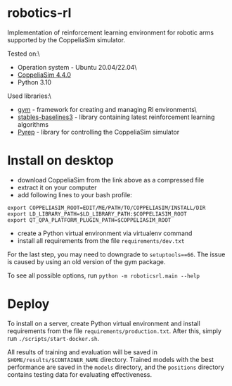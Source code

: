 
robotics-rl
==========

Implementation of reinforcement learning environment for robotic arms supported by the CoppeliaSim simulator.

Tested on:\
- Operation system - Ubuntu 20.04/22.04\
- [CoppeliaSim 4.4.0](https://www.coppeliarobotics.com/downloads)
- Python 3.10

Used libraries:\
- [gym](https://github.com/openai/gym) - framework for creating and managing Rl environments\
- [stables-baselines3](https://github.com/DLR-RM/stable-baselines3) - library containing latest reinforcement learning algorithms
- [Pyrep](https://github.com/stepjam/PyRep) - library for controlling the CoppeliaSim simulator


Install on desktop
================

- download CoppeliaSim from the link above as a compressed file
- extract it on your computer
- add following lines to your bash profile:
```
export COPPELIASIM_ROOT=EDIT/ME/PATH/TO/COPPELIASIM/INSTALL/DIR
export LD_LIBRARY_PATH=$LD_LIBRARY_PATH:$COPPELIASIM_ROOT
export QT_QPA_PLATFORM_PLUGIN_PATH=$COPPELIASIM_ROOT
```
- create a Python virtual environment via virtualenv command
- install all requirements from the file `requirements/dev.txt`

For the last step, you may need to downgrade to `setuptools==66`. The issue is caused by using an old version of the gym package.

To see all possible options, run `python -m roboticsrl.main --help`


Deploy
===============
To install on a server, create Python virtual environment and install requirements from the file `requirements/production.txt`.
After this, simply run `./scripts/start-docker.sh`.

All results of training and evaluation will be saved in `$HOME/results/$CONTAINER_NAME` directory.
Trained models with the best performance are saved in the `models` directory, and the `positions` directory
contains testing data for evaluating effectiveness.
